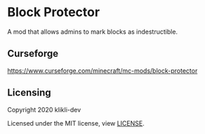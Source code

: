 # Block Protector
A mod that allows admins to mark blocks as indestructible.

## Curseforge
https://www.curseforge.com/minecraft/mc-mods/block-protector

## Licensing
Copyright 2020 klikli-dev

Licensed under the MIT license, view [LICENSE](./LICENSE).